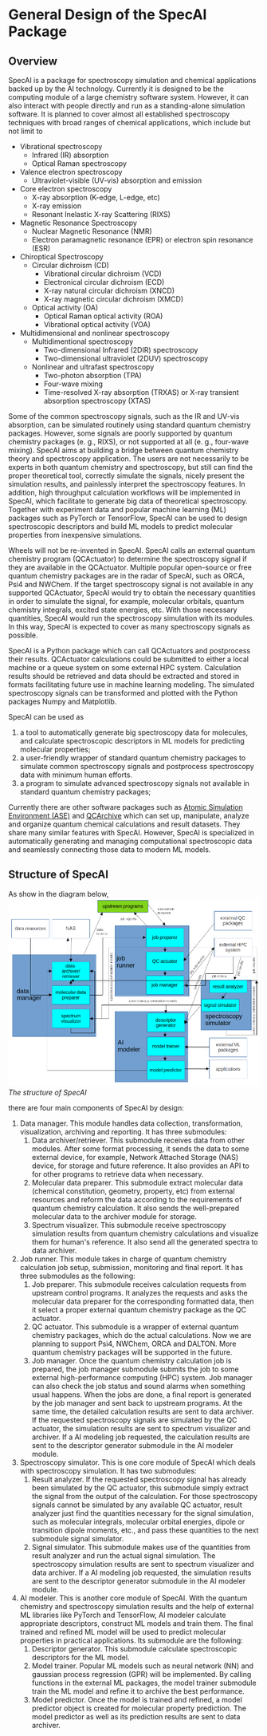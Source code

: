 # General Design of the SpecAI Package

## Overview

SpecAI is a package for spectroscopy simulation and chemical applications backed up by the AI technology. Currently it is designed to be the computing module of a large chemistry software system. However, it can also interact with people directly and run as a standing-alone simulation software. It is planned to cover almost all established spectroscopy techniques with broad ranges of chemical applications, which include but not limit to
- Vibrational spectroscopy
  - Infrared (IR) absorption
  - Optical Raman spectroscopy
- Valence electron spectroscopy
  - Ultraviolet-visible (UV-vis) absorption and emission
- Core electron spectroscopy
  - X-ray absorption (K-edge, L-edge, etc)
  - X-ray emission
  - Resonant Inelastic X-ray Scattering (RIXS)
- Magnetic Resonance Spectroscopy
  - Nuclear Magnetic Resonance (NMR)
  - Electron paramagnetic resonance (EPR) or electron spin resonance (ESR)
- Chiroptical Spectroscopy
  - Circular dichroism (CD)
    - Vibrational circular dichroism (VCD)
    - Electronical circular dichroism (ECD)
    - X-ray natural circular dichroism (XNCD)
    - X-ray magnetic circular dichroism (XMCD)
  - Optical activity (OA)
    - Optical Raman optical activity (ROA)
    - Vibrational optical activity (VOA)
- Multidimensional and nonlinear spectroscopy
  - Multidimentional spectroscopy
    - Two-dimensional Infrared (2DIR) spectroscopy
    - Two-dimensional ultraviolet (2DUV) spectroscopy
  - Nonlinear and ultrafast spectroscopy
    - Two-photon absorption (TPA)
    - Four-wave mixing
    - Time-resolved X-ray absorption (TRXAS) or X-ray transient absorption spectroscopy (XTAS)

Some of the common spectroscopy signals, such as the IR and UV-vis absorption, can be simulated routinely using standard quantum chemistry packages. However, some signals are poorly supported by quantum chemistry packages (e. g., RIXS), or not supported at all (e. g., four-wave mixing). SpecAI aims at building a bridge between quantum chemistry theory and spectroscopy application. The users are not necessarily to be experts in both quantum chemistry and spectroscopy, but still can find the proper theoretical tool, correctly simulate the signals, nicely present the simulation results, and painlessly interpret the spectroscopy features. In addition, high throughput calculation workflows will be implemented in SpecAI, which facilitate to generate big data of theoretical spectroscopy. Together with experiment data and popular machine learning (ML) packages such as PyTorch or TensorFlow, SpecAI can be used to design spectroscopic descriptors and build ML models to predict molecular properties from inexpensive simulations.

Wheels will not be re-invented in SpecAI. SpecAI calls an external quantum chemistry program (QCActuator) to determine the spectroscopy signal if they are available in the QCActuator. Multiple popular open-source or free quantum chemistry packages are in the radar of SpecAI, such as ORCA, Psi4 and NWChem. If the target spectroscopy signal is not available in any supported QCActuator, SpecAI would try to obtain the necessary quantities in order to simulate the signal, for example, molecular orbitals, quantum chemistry integrals, excited state energies, etc. With those necessary quantities, SpecAI would run the spectroscopy simulation with its modules. In this way, SpecAI is expected to cover as many spectroscopy signals as possible.

SpecAI is a Python package which can call QCActuators and postprocess their results. QCActuator calculations could be submitted to either a local machine or a queue system on some external HPC system. Calculation results should be retrieved and data should be extracted and stored in formats facilitating future use in machine learning modeling. The simulated spectroscopy signals can be transformed and plotted with the Python packages Numpy and Matplotlib.

SpecAI can be used as 
1) a tool to automatically generate big spectroscopy data for molecules, and calculate spectroscopic descriptors in ML models for predicting molecular properties;
2) a user-friendly wrapper of standard quantum chemistry packages to simulate common spectroscopy signals and postprocess spectroscopy data with minimum human efforts.
3) a program to simulate advanced spectroscopy signals not available in standard quantum chemistry packages;

Currently there are other software packages such as [Atomic Simulation Environment (ASE)](https://wiki.fysik.dtu.dk/ase/) and [QCArchive](https://qcarchive.molssi.org/) which can set up, manipulate, analyze and organize quantum chemical calculations and result datasets. They share many similar features with SpecAI. However, SpecAI is specialized in automatically generating and managing computational spectroscopic data and seamlessly connecting those data to modern ML models.

## Structure of SpecAI

As show in the diagram below, 
![SpecAI_struc.png](./SupFiles/SpecAI_struc.png) 
*The structure of SpecAI*

there are four main components of SpecAI by design:

1) Data manager. This module handles data collection, transformation, visualization, archiving and reporting. It has three submodules:
   1. Data archiver/retriever. This submodule receives data from other modules. After some format processing, it sends the data to some external device, for example, Network Attached Storage (NAS) device, for storage and future reference. It also provides an API to for other programs to retrieve data when necessary. 
   2. Molecular data preparer. This submodule extract molecular data (chemical constitution, geometry, property, etc) from external resources and reform the data according to the requirements of quantum chemistry calculation. It also sends the well-prepared molecular data to the archiver module for storage.
   3. Spectrum visualizer. This submodule receive spectroscopy simulation results from quantum chemistry calculations and visualize them for human's reference. It also send all the generated spectra to data archiver.
2) Job runner. This module takes in charge of quantum chemistry calculation job setup, submission, monitoring and final report. It has three submodules as the following:
   1. Job preparer. This submodule receives calculation requests from upstream control programs. It analyzes the requests and asks the molecular data preparer for the corresponding formatted data, then it select a proper external quantum chemistry package as the QC actuator.
   2. QC actuator. This submodule is a wrapper of external quantum chemistry packages, which do the actual calculations. Now we are planning to support Psi4, NWChem, ORCA and DALTON. More quantum chemistry packages will be supported in the future.
   3. Job manager. Once the quantum chemistry calculation job is prepared, the job manager submodule submits the job to some external high-performance computing (HPC) system. Job manager can also check the job status and sound alarms when something usual happens. When the jobs are done, a final report is generated by the job manager and sent back to upstream programs. At the same time, the detailed calculation results are sent to data archiver. If the requested spectroscopy signals are simulated by the QC actuator, the simulation results are sent to spectrum visualizer and archiver. If a AI modeling job requested, the calculation results are sent to the descriptor generator submodule in the AI modeler module.
3) Spectroscopy simulator. This is one core module of SpecAI which deals with spectroscopy simulation. It has two submodules:
   1. Result analyzer. If the requested spectroscopy signal has already been simulated by the QC actuator, this submodule simply extract the signal from the output of the calculation. For those spectroscopy signals cannot be simulated by any available QC actuator, result analyzer just find the quantities necessary for the signal simulation, such as molecular integrals, molecular orbital energies, dipole or transition dipole moments, etc., and pass these quantities to the next submodule signal simulator.
   2. Signal simulator. This submodule makes use of the quantities from result analyzer and run the actual signal simulation. The spectroscopy simulation results are sent to spectrum visualizer and data archiver. If a AI modeling job requested, the simulation results are sent to the descriptor generator submodule in the AI modeler module.
5) AI modeler. This is another core module of SpecAI. With the quantum chemistry and spectroscopy simulation results and the help of external ML libraries like PyTorch and TensorFlow, AI modeler calculate appropriate descriptors, construct ML models and train them. The final trained and refined ML model will be used to predict molecular properties in practical applications. Its submodule are the following:
   1. Descriptor generator. This submodule calculate spectroscopic descriptors for the ML model.
   2. Model trainer. Popular ML models such as neural network (NN) and gaussian process regression (GPR) will be implemented. By calling functions in the external ML packages, the model trainer submodule train the ML model and refine it to archive the best performance.
   3. Model predictor. Once the model is trained and refined, a model predictor object is created for molecular property prediction. The model predictor as well as its prediction results are sent to data archiver.
  
